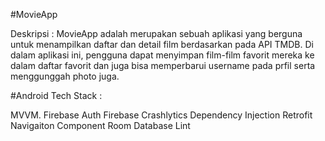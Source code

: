#MovieApp

Deskripsi :
MovieApp adalah merupakan sebuah aplikasi yang berguna untuk menampilkan daftar dan detail film berdasarkan pada API TMDB. Di dalam aplikasi ini, pengguna dapat menyimpan film-film favorit mereka ke dalam daftar favorit dan juga bisa memperbarui 
username pada prfil serta menggunggah photo juga.

#Android Tech Stack :

MVVM.
Firebase Auth
Firebase Crashlytics
Dependency Injection
Retrofit
Navigaiton Component
Room Database
Lint

